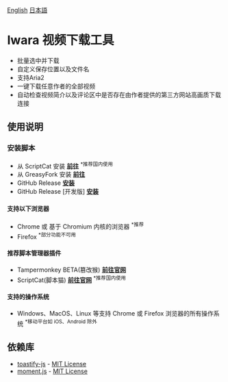 [English](.github/README/README.md) [日本語](.github/README/README_ja.md)
# Iwara 视频下载工具

 * 批量选中并下载
 * 自定义保存位置以及文件名
 * 支持Aria2
 * 一键下载任意作者的全部视频
 * 自动检查视频简介以及评论区中是否存在由作者提供的第三方网站高画质下载连接

## 使用说明

### 安装脚本

* 从 ScriptCat 安装
 **[前往](https://scriptcat.org/script-show-page/348)** <sup>*推荐国内使用</sup>
* 从 GreasyFork 安装
 **[前往](https://sleazyfork.org/scripts/422239)**
* GitHub Release
 **[安装](https://github.com/dawn-lc/IwaraDownloadTool/releases/download/latest/IwaraDownloadTool.user.js)**
* GitHub Release \[开发版\]
 **[安装](https://github.com/dawn-lc/IwaraDownloadTool/releases/download/preview/IwaraDownloadTool.user.js)**

#### 支持以下浏览器

* Chrome 或 基于 Chromium 内核的浏览器 <sup>*推荐</sup>
* Firefox <sup>*部分功能不可用</sup>

#### 推荐脚本管理器插件

* Tampermonkey BETA(篡改猴) **[前往官网](https://www.tampermonkey.net/")**
* ScriptCat(脚本猫) **[前往官网](https://scriptcat.org/)** <sup>*推荐国内使用</sup>

#### 支持的操作系统

* Windows、MacOS、Linux 等支持 Chrome 或 Firefox 浏览器的所有操作系统 <sup>*移动平台如 iOS、Android 除外</sup>


## 依赖库
- [toastify-js](https://github.com/apvarun/toastify-js) - [MIT License](https://opensource.org/licenses/MIT)
- [moment.js](https://github.com/moment/moment/) - [MIT License](https://opensource.org/licenses/MIT)